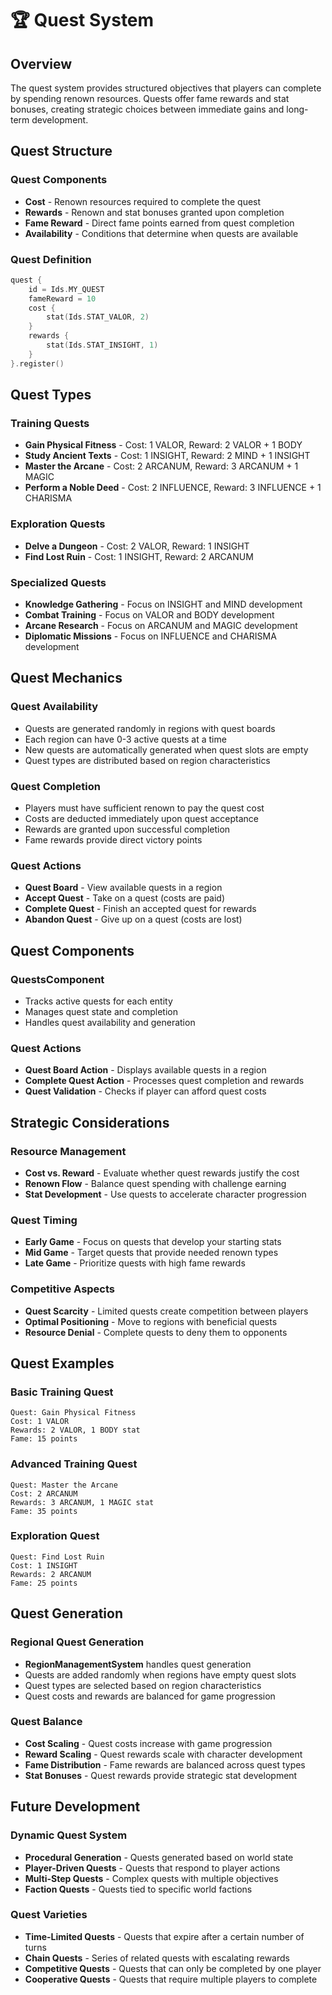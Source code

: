 # 🏆 **Quest System**

## **Overview**

The quest system provides structured objectives that players can complete by spending renown resources. Quests offer fame rewards and stat bonuses, creating strategic choices between immediate gains and long-term development.

## **Quest Structure**

### **Quest Components**
* **Cost** - Renown resources required to complete the quest
* **Rewards** - Renown and stat bonuses granted upon completion
* **Fame Reward** - Direct fame points earned from quest completion
* **Availability** - Conditions that determine when quests are available

### **Quest Definition**
```kotlin
quest {
    id = Ids.MY_QUEST
    fameReward = 10
    cost { 
        stat(Ids.STAT_VALOR, 2) 
    }
    rewards { 
        stat(Ids.STAT_INSIGHT, 1) 
    }
}.register()
```

## **Quest Types**

### **Training Quests**
* **Gain Physical Fitness** - Cost: 1 VALOR, Reward: 2 VALOR + 1 BODY
* **Study Ancient Texts** - Cost: 1 INSIGHT, Reward: 2 MIND + 1 INSIGHT
* **Master the Arcane** - Cost: 2 ARCANUM, Reward: 3 ARCANUM + 1 MAGIC
* **Perform a Noble Deed** - Cost: 2 INFLUENCE, Reward: 3 INFLUENCE + 1 CHARISMA

### **Exploration Quests**
* **Delve a Dungeon** - Cost: 2 VALOR, Reward: 1 INSIGHT
* **Find Lost Ruin** - Cost: 1 INSIGHT, Reward: 2 ARCANUM

### **Specialized Quests**
* **Knowledge Gathering** - Focus on INSIGHT and MIND development
* **Combat Training** - Focus on VALOR and BODY development
* **Arcane Research** - Focus on ARCANUM and MAGIC development
* **Diplomatic Missions** - Focus on INFLUENCE and CHARISMA development

## **Quest Mechanics**

### **Quest Availability**
* Quests are generated randomly in regions with quest boards
* Each region can have 0-3 active quests at a time
* New quests are automatically generated when quest slots are empty
* Quest types are distributed based on region characteristics

### **Quest Completion**
* Players must have sufficient renown to pay the quest cost
* Costs are deducted immediately upon quest acceptance
* Rewards are granted upon successful completion
* Fame rewards provide direct victory points

### **Quest Actions**
* **Quest Board** - View available quests in a region
* **Accept Quest** - Take on a quest (costs are paid)
* **Complete Quest** - Finish an accepted quest for rewards
* **Abandon Quest** - Give up on a quest (costs are lost)

## **Quest Components**

### **QuestsComponent**
* Tracks active quests for each entity
* Manages quest state and completion
* Handles quest availability and generation

### **Quest Actions**
* **Quest Board Action** - Displays available quests in a region
* **Complete Quest Action** - Processes quest completion and rewards
* **Quest Validation** - Checks if player can afford quest costs

## **Strategic Considerations**

### **Resource Management**
* **Cost vs. Reward** - Evaluate whether quest rewards justify the cost
* **Renown Flow** - Balance quest spending with challenge earning
* **Stat Development** - Use quests to accelerate character progression

### **Quest Timing**
* **Early Game** - Focus on quests that develop your starting stats
* **Mid Game** - Target quests that provide needed renown types
* **Late Game** - Prioritize quests with high fame rewards

### **Competitive Aspects**
* **Quest Scarcity** - Limited quests create competition between players
* **Optimal Positioning** - Move to regions with beneficial quests
* **Resource Denial** - Complete quests to deny them to opponents

## **Quest Examples**

### **Basic Training Quest**
```
Quest: Gain Physical Fitness
Cost: 1 VALOR
Rewards: 2 VALOR, 1 BODY stat
Fame: 15 points
```

### **Advanced Training Quest**
```
Quest: Master the Arcane
Cost: 2 ARCANUM
Rewards: 3 ARCANUM, 1 MAGIC stat
Fame: 35 points
```

### **Exploration Quest**
```
Quest: Find Lost Ruin
Cost: 1 INSIGHT
Rewards: 2 ARCANUM
Fame: 25 points
```

## **Quest Generation**

### **Regional Quest Generation**
* **RegionManagementSystem** handles quest generation
* Quests are added randomly when regions have empty quest slots
* Quest types are selected based on region characteristics
* Quest costs and rewards are balanced for game progression

### **Quest Balance**
* **Cost Scaling** - Quest costs increase with game progression
* **Reward Scaling** - Quest rewards scale with character development
* **Fame Distribution** - Fame rewards are balanced across quest types
* **Stat Bonuses** - Quest rewards provide strategic stat development

## **Future Development**

### **Dynamic Quest System**
* **Procedural Generation** - Quests generated based on world state
* **Player-Driven Quests** - Quests that respond to player actions
* **Multi-Step Quests** - Complex quests with multiple objectives
* **Faction Quests** - Quests tied to specific world factions

### **Quest Varieties**
* **Time-Limited Quests** - Quests that expire after a certain number of turns
* **Chain Quests** - Series of related quests with escalating rewards
* **Competitive Quests** - Quests that can only be completed by one player
* **Cooperative Quests** - Quests that require multiple players to complete 